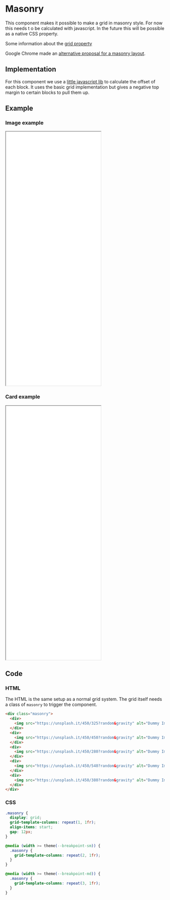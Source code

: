 # Masonry

This component makes it possible to make a grid in masonry style. For now this needs t o be calculated with javascript. In the future this will be possible as a native CSS property.

Some information about the [grid property](https://developer.mozilla.org/en-US/docs/Web/CSS/CSS_grid_layout/Masonry_layout)

Google Chrome made an [alternative proposal for a masonry layout](https://developer.chrome.com/blog/masonry).

## Implementation

For this component we use a [little javascript lib](https://github.com/Profesor08/masonry) to calculate the offset of each block. It uses the basic grid implementation but gives a negative top margin to certain blocks to pull them up.

## Example

### Image example

<iframe src="../examples/masonry.html" height="800"></iframe>

### Card example

<iframe src="../examples/masonry_cards.html" height="800"></iframe>

## Code

### HTML

The HTML is the same setup as a normal grid system. The grid itself needs a class of `masonry` to trigger the component.

```html
<div class="masonry">
  <div>
    <img src="https://unsplash.it/450/325?random&gravity" alt="Dummy Image" />
  </div>
  <div>
    <img src="https://unsplash.it/450/450?random&gravity" alt="Dummy Image" />
  </div>
  <div>
    <img src="https://unsplash.it/450/280?random&gravity" alt="Dummy Image" />
  </div>
  <div>
    <img src="https://unsplash.it/450/540?random&gravity" alt="Dummy Image" />
  </div>
  <div>
    <img src="https://unsplash.it/450/380?random&gravity" alt="Dummy Image" />
  </div>
</div>
```

### CSS

```css
.masonry {
  display: grid;
  grid-template-columns: repeat(1, 1fr);
  align-items: start;
  gap: 12px;
}

@media (width >= theme(--breakpoint-sm)) {
  .masonry {
    grid-template-columns: repeat(2, 1fr);
  }
}

@media (width >= theme(--breakpoint-md)) {
  .masonry {
    grid-template-columns: repeat(3, 1fr);
  }
}
```
